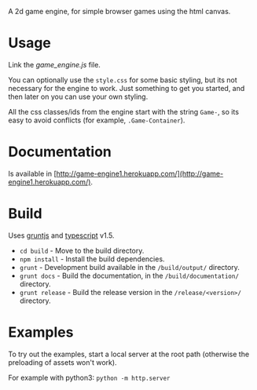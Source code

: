 A 2d game engine, for simple browser games using the html canvas.


Usage
=====

Link the *game_engine.js* file.

You can optionally use the `style.css` for some basic styling, but its not necessary for the engine to work.
Just something to get you started, and then later on you can use your own styling.

All the css classes/ids from the engine start with the string `Game-`, so its easy to avoid conflicts (for example, `.Game-Container`).


Documentation
=============

Is available in [http://game-engine1.herokuapp.com/](http://game-engine1.herokuapp.com/).


Build
=====

Uses [gruntjs](http://gruntjs.com/) and [typescript](http://www.typescriptlang.org/) v1.5.
 
* `cd build` - Move to the build directory.
* `npm install` - Install the build dependencies.
* `grunt` - Development build available in the `/build/output/` directory.
* `grunt docs` - Build the documentation, in the `/build/documentation/` directory. 
* `grunt release` - Build the release version in the `/release/<version>/` directory. 


Examples
========

To try out the examples, start a local server at the root path (otherwise the preloading of assets won't work).

For example with python3: `python -m http.server`